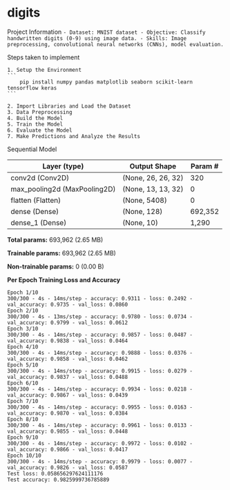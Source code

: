 # digits

Project Information
    ```
    - Dataset: MNIST dataset
    - Objective: Classify handwritten digits (0-9) using image data.
    - Skills: Image preprocessing, convolutional neural networks (CNNs), model evaluation. 
    ```

Steps taken to implement

    1. Setup the Environment
    ```
        pip install numpy pandas matplotlib seaborn scikit-learn tensorflow keras
    ```

    2. Import Libraries and Load the Dataset
    3. Data Preprocessing
    4. Build the Model
    5. Train the Model
    6. Evaluate the Model
    7. Make Predictions and Analyze the Results


Sequential Model

| Layer (type)                  | Output Shape       | Param # |
|-------------------------------|--------------------|---------|
| conv2d (Conv2D)               | (None, 26, 26, 32) | 320     |
| max_pooling2d (MaxPooling2D)  | (None, 13, 13, 32) | 0       |
| flatten (Flatten)             | (None, 5408)       | 0       |
| dense (Dense)                 | (None, 128)        | 692,352 |
| dense_1 (Dense)               | (None, 10)         | 1,290   |

**Total params:** 693,962 (2.65 MB)

**Trainable params:** 693,962 (2.65 MB)

**Non-trainable params:** 0 (0.00 B)



**Per Epoch Training Loss and Accuracy**
```
Epoch 1/10
300/300 - 4s - 14ms/step - accuracy: 0.9311 - loss: 0.2492 - val_accuracy: 0.9735 - val_loss: 0.0860
Epoch 2/10
300/300 - 4s - 13ms/step - accuracy: 0.9780 - loss: 0.0734 - val_accuracy: 0.9799 - val_loss: 0.0612
Epoch 3/10
300/300 - 4s - 14ms/step - accuracy: 0.9857 - loss: 0.0487 - val_accuracy: 0.9838 - val_loss: 0.0464
Epoch 4/10
300/300 - 4s - 14ms/step - accuracy: 0.9888 - loss: 0.0376 - val_accuracy: 0.9858 - val_loss: 0.0462
Epoch 5/10
300/300 - 4s - 14ms/step - accuracy: 0.9915 - loss: 0.0279 - val_accuracy: 0.9837 - val_loss: 0.0488
Epoch 6/10
300/300 - 4s - 14ms/step - accuracy: 0.9934 - loss: 0.0218 - val_accuracy: 0.9867 - val_loss: 0.0439
Epoch 7/10
300/300 - 4s - 14ms/step - accuracy: 0.9955 - loss: 0.0163 - val_accuracy: 0.9870 - val_loss: 0.0384
Epoch 8/10
300/300 - 4s - 14ms/step - accuracy: 0.9961 - loss: 0.0133 - val_accuracy: 0.9855 - val_loss: 0.0448
Epoch 9/10
300/300 - 4s - 14ms/step - accuracy: 0.9972 - loss: 0.0102 - val_accuracy: 0.9866 - val_loss: 0.0417
Epoch 10/10
300/300 - 4s - 14ms/step - accuracy: 0.9979 - loss: 0.0077 - val_accuracy: 0.9826 - val_loss: 0.0587
Test loss: 0.058656297624111176
Test accuracy: 0.9825999736785889
```


